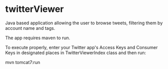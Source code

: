 # twitterViewer
Java based application allowing the user to browse tweets, filtering them by account name and tags.

The app requires maven to run.

To execute properly, enter your Twitter app's Access Keys and Consumer Keys in designated places in TwitterViewerIndex class and
then run:

mvn tomcat7:run
